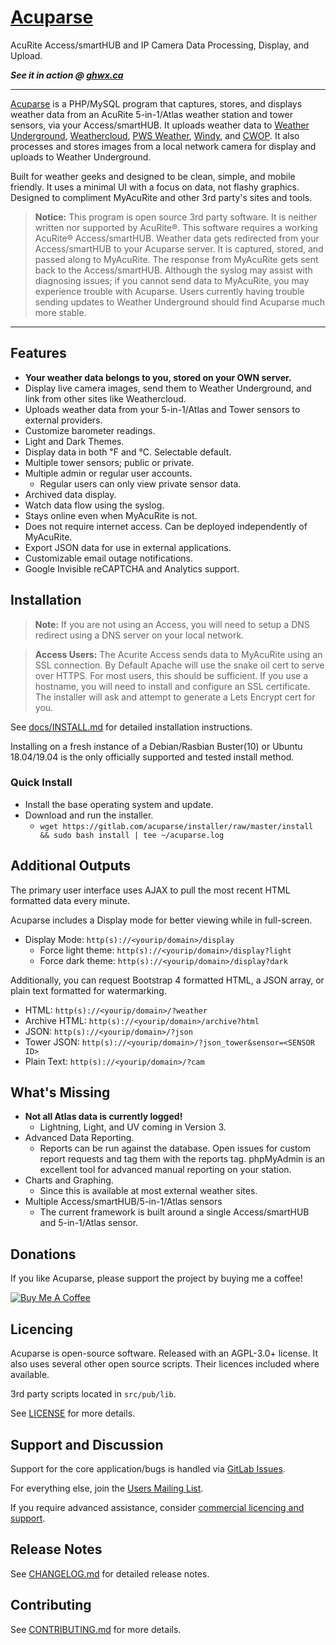 # [Acuparse](https://www.acuparse.com)

AcuRite Access/smartHUB and IP Camera Data Processing, Display, and Upload.

***See it in action @ [ghwx.ca](https://www.ghwx.ca)***

---

[Acuparse](https://www.acuparse.com) is a PHP/MySQL program that captures, stores, and displays weather data from an AcuRite 5-in-1/Atlas weather station and tower sensors, via your Access/smartHUB. It uploads weather data to [Weather Underground](https://https://www.wunderground.com), [Weathercloud](https://weathercloud.net), [PWS Weather](https://www.pwsweather.com), [Windy](https://www.windy.com), and [CWOP](http://www.wxqa.com). It also processes and stores images from a local network camera for display and uploads to Weather Underground.

Built for weather geeks and designed to be clean, simple, and mobile friendly. It uses a minimal UI with a focus on data, not flashy graphics. Designed to compliment MyAcuRite and other 3rd party's sites and tools. 

> **Notice:** This program is open source 3rd party software. It is neither written nor supported by AcuRite®‎. This software requires a working AcuRite®‎ Access/smartHUB. Weather data gets redirected from your Access/smartHUB to your Acuparse server. It is captured, stored, and passed along to MyAcuRite.
> The response from MyAcuRite gets sent back to the Access/smartHUB. Although the syslog may assist with diagnosing issues; if you cannot send data to MyAcuRite, you may experience trouble with Acuparse.
> Users currently having trouble sending updates to Weather Underground should find Acuparse much more stable.

---

## Features

* **Your weather data belongs to you, stored on your OWN server.**
* Display live camera images, send them to Weather Underground, and link from other sites like Weathercloud.
* Uploads weather data from your 5-in-1/Atlas and Tower sensors to external providers.
* Customize barometer readings.
* Light and Dark Themes.
* Display data in both &#8457; and &#8451;. Selectable default.
* Multiple tower sensors; public or private.
* Multiple admin or regular user accounts.
    * Regular users can only view private sensor data. 
* Archived data display.
* Watch data flow using the syslog.
* Stays online even when MyAcuRite is not.
* Does not require internet access. Can be deployed independently of MyAcuRite.
* Export JSON data for use in external applications.
* Customizable email outage notifications.
* Google Invisible reCAPTCHA and Analytics support.

## Installation

> **Note:** If you are not using an Access, you will need to setup a DNS redirect using a DNS server on your local network. 

> **Access Users:** The Acurite Access sends data to MyAcuRite using an SSL connection. By Default Apache will use the snake oil cert to serve over HTTPS.
> For most users, this should be sufficient. If you use a hostname, you will need to install and configure an SSL certificate.
> The installer will ask and attempt to generate a Lets Encrypt cert for you.

See [docs/INSTALL.md](https://docs.acuparse.com/INSTALL) for detailed installation instructions.

Installing on a fresh instance of a Debian/Rasbian Buster(10) or Ubuntu 18.04/19.04 is the only officially supported and tested install method.

### Quick Install

- Install the base operating system and update.
- Download and run the installer.
    - `wget https://gitlab.com/acuparse/installer/raw/master/install && sudo bash install | tee ~/acuparse.log`

## Additional Outputs

The primary user interface uses AJAX to pull the most recent HTML formatted data every minute.

Acuparse includes a Display mode for better viewing while in full-screen.
* Display Mode: `http(s)://<yourip/domain>/display`
    * Force light theme: `http(s)://<yourip/domain>/display?light`
    * Force dark theme: `http(s)://<yourip/domain>/display?dark`

Additionally, you can request Bootstrap 4 formatted HTML, a JSON array, or plain text formatted for watermarking.

* HTML: `http(s)://<yourip/domain>/?weather`
* Archive HTML: `http(s)://<yourip/domain>/archive?html`
* JSON: `http(s)://<yourip/domain>/?json`
* Tower JSON: `http(s)://<yourip/domain>/?json_tower&sensor=<SENSOR ID>`
* Plain Text: `http(s)://<yourip/domain>/?cam`

## What's Missing

* **Not all Atlas data is currently logged!**
    * Lightning, Light, and UV coming in Version 3.
* Advanced Data Reporting.
    * Reports can be run against the database. Open issues for custom report requests and tag them with the reports tag. phpMyAdmin is an excellent tool for advanced manual reporting on your station.
* Charts and Graphing.
    * Since this is available at most external weather sites.
* Multiple Access/smartHUB/5-in-1/Atlas sensors
    * The current framework is built around a single Access/smartHUB and 5-in-1/Atlas sensor.

## Donations

If you like Acuparse, please support the project by buying me a coffee!

<a href="https://www.buymeacoffee.com/maxp" target="_blank"><img src="https://www.buymeacoffee.com/assets/img/custom_images/orange_img.png" alt="Buy Me A Coffee" style="height: auto !important;width: auto !important;" ></a>

## Licencing

Acuparse is open-source software. Released with an AGPL-3.0+ license. It also uses several other open source scripts. Their licences included where available.

3rd party scripts located in `src/pub/lib`.

See [LICENSE](LICENSE) for more details.

## Support and Discussion

Support for the core application/bugs is handled via [GitLab Issues](https://gitlab.com/acuparse/acuparse/issues).

For everything else, join the [Users Mailing List](https://lists.acuparse.com/listinfo/users).

If you require advanced assistance, consider [commercial licencing and support](https://www.acuparse.com/commercial). 

## Release Notes

See [CHANGELOG.md](CHANGELOG.md) for detailed release notes.

## Contributing

See [CONTRIBUTING.md](CONTRIBUTING.md) for more details.
